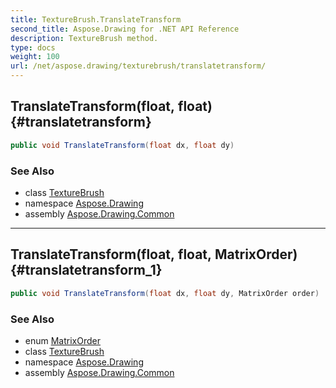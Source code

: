 ```yaml
---
title: TextureBrush.TranslateTransform
second_title: Aspose.Drawing for .NET API Reference
description: TextureBrush method. 
type: docs
weight: 100
url: /net/aspose.drawing/texturebrush/translatetransform/
---
```

## TranslateTransform(float, float) {#translatetransform}

```csharp
public void TranslateTransform(float dx, float dy)
```

### See Also

* class [TextureBrush](../)
* namespace [Aspose.Drawing](../../texturebrush/)
* assembly [Aspose.Drawing.Common](../../../)

---

## TranslateTransform(float, float, MatrixOrder) {#translatetransform_1}

```csharp
public void TranslateTransform(float dx, float dy, MatrixOrder order)
```

### See Also

* enum [MatrixOrder](../../../aspose.drawing.drawing2d/matrixorder/)
* class [TextureBrush](../)
* namespace [Aspose.Drawing](../../texturebrush/)
* assembly [Aspose.Drawing.Common](../../../)


